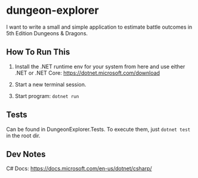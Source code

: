 # dungeon-explorer
I want to write a small and simple application to estimate battle outcomes in 5th Edition Dungeons &amp; Dragons.

## How To Run This

1. Install the .NET runtime env for your system from here and use either .NET or .NET Core:
   https://dotnet.microsoft.com/download
   
2. Start a new terminal session.

3. Start program: `dotnet run`

## Tests

Can be found in DungeonExplorer.Tests. To execute them, just `dotnet test` in the root dir.

## Dev Notes

C# Docs: https://docs.microsoft.com/en-us/dotnet/csharp/
